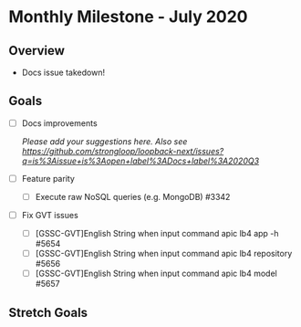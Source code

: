 # Monthly Milestone - July 2020

## Overview

- Docs issue takedown!

## Goals

- [ ] Docs improvements

  _Please add your suggestions here. Also see
  https://github.com/strongloop/loopback-next/issues?q=is%3Aissue+is%3Aopen+label%3ADocs+label%3A2020Q3_

- [ ] Feature parity

  - [ ] Execute raw NoSQL queries (e.g. MongoDB) #3342

- [ ] Fix GVT issues
  - [ ] [GSSC-GVT]English String when input command apic lb4 app -h #5654
  - [ ] [GSSC-GVT]English String when input command apic lb4 repository #5656
  - [ ] [GSSC-GVT]English String when input command apic lb4 model #5657

## Stretch Goals
